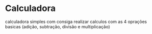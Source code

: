 # Calculadora
 calculadora simples com consiga realizar calculos com as 4 oprações basicas (adição, subtração, divisão e multiplicação)
